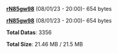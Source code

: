 [**rN85gw98**](/data/rN85gw98.txt) (08/01/23 - 20:00)- 654 bytes

[**rN85gw98**](/data/rN85gw98.txt) (08/01/23 - 20:00)- 654 bytes

**Total Datas**: 3356

**Total Size**: 21.46 MB / 21.5 MB